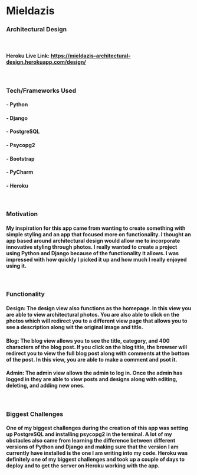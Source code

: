 # Mieldazis
### Architectural Design 
<br>

#### Heroku Live Link: https://mieldazis-architectural-design.herokuapp.com/design/
<br>

### Tech/Frameworks Used
#### - Python
#### - Django
#### - PostgreSQL
#### - Psycopg2
#### - Bootstrap
#### - PyCharm
#### - Heroku
<br>

### Motivation
#### My inspiration for this app came from wanting to create something with simple styling and an app that focused more on functionality. I thought an app based around architectural design would allow me to incorporate innovative styling through photos. I really wanted to create a project using Python and Django because of the functionality it allows. I was impressed with how quickly I picked it up and how much I really enjoyed using it.
<br>

### Functionality
#### Design: The design view also functions as the homepage. In this view you are able to view architectural photos. You are also able to click on the photos which will redirect you to a different view page that allows you to see a description along wit the original image and title.
#### Blog: The blog view allows you to see the title, category, and 400 characters of the blog post. If you click on the blog title, the browser will redirect you to view the full blog post along with comments at the bottom of the post. In this view, you are able to make a comment and psot it.
#### Admin: The admin view allows the admin to log in. Once the admin has logged in they are able to view posts and designs along with editing, deleting, and adding new ones.
<br>

### Biggest Challenges
#### One of my biggest challenges during the creation of this app was setting up PostgreSQL and installing psycopg2 in the terminal. A lot of my obstacles also came from learning the difference between different versions of Python and Django and making sure that the version I am currently have installed is the one I am writing into my code. Heroku was definitely one of my biggest challenges and took up a couple of days to deploy and to get the server on Heroku working with the app. 



